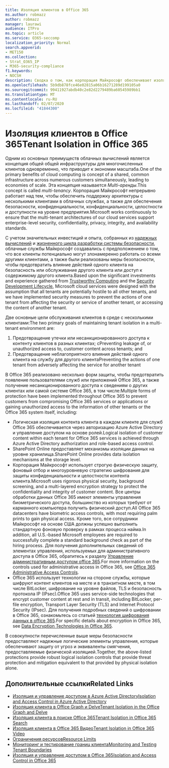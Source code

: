 ```yaml
---
title: Изоляция клиентов в Office 365
ms.author: robmazz
author: robmazz
manager: laurawi
audience: ITPro
ms.topic: article
ms.service: O365-seccomp
localization_priority: Normal
search.appverid:
- MET150
ms.collection:
- Strat_O365_IP
- M365-security-compliance
f1.keywords:
- NOCSH
description: Сводка о том, как корпорация Майкрософт обеспечивает изоляцию клиентов для Office 365.
ms.openlocfilehash: 5b9db878fce46e02815a06b16271289d199105a0
ms.sourcegitcommit: 99411927abdb40c2e82d2279489ba60545989bb1
ms.translationtype: MT
ms.contentlocale: ru-RU
ms.lasthandoff: 02/07/2020
ms.locfileid: "41844300"
---
```

# <a name="tenant-isolation-in-office-365"></a><span data-ttu-id="ae1b0-103">Изоляция клиентов в Office 365</span><span class="sxs-lookup"><span data-stu-id="ae1b0-103">Tenant Isolation in Office 365</span></span>

<span data-ttu-id="ae1b0-104">Одним из основных преимуществ облачных вычислений является концепция общей общей инфраструктуры для многочисленных клиентов одновременно, что приводит к экономии масштаба.</span><span class="sxs-lookup"><span data-stu-id="ae1b0-104">One of the primary benefits of cloud computing is concept of a shared, common infrastructure across numerous customers simultaneously, leading to economies of scale.</span></span> <span data-ttu-id="ae1b0-105">Эта концепция называется *Multi-аренды*.</span><span class="sxs-lookup"><span data-stu-id="ae1b0-105">This concept is called *multi-tenancy*.</span></span> <span data-ttu-id="ae1b0-106">Корпорация Майкрософт непрерывно работает над тем, чтобы обеспечить поддержку архитектуры с несколькими клиентами в облачных службах, а также для обеспечения безопасности, конфиденциальности, конфиденциальности, целостности и доступности на уровне предприятия.</span><span class="sxs-lookup"><span data-stu-id="ae1b0-106">Microsoft works continuously to ensure that the multi-tenant architectures of our cloud services support enterprise-level security, confidentiality, privacy, integrity, and availability standards.</span></span>

<span data-ttu-id="ae1b0-107">С учетом значительных инвестиций и опыта, собранных из [надежных вычислений](https://www.microsoft.com/trust-center) и [жизненного цикла разработки системы безопасности](https://www.microsoft.com/securityengineering/sdl/), облачные службы Майкрософт создавались с предположением о том, что все клиенты потенциально могут злонамеренно работать со всеми другими клиентами, а также были реализованы меры безопасности, чтобы предотвратить влияние действий одного клиента на безопасность или обслуживание другого клиента или доступ к содержимому другого клиента.</span><span class="sxs-lookup"><span data-stu-id="ae1b0-107">Based upon the significant investments and experience gathered from [Trustworthy Computing](https://www.microsoft.com/trust-center) and the [Security Development Lifecycle](https://www.microsoft.com/securityengineering/sdl/), Microsoft cloud services were designed with the assumption that all tenants are potentially hostile to all other tenants, and we have implemented security measures to prevent the actions of one tenant from affecting the security or service of another tenant, or accessing the content of another tenant.</span></span>

<span data-ttu-id="ae1b0-108">Две основные цели обслуживания клиентов в среде с несколькими клиентами:</span><span class="sxs-lookup"><span data-stu-id="ae1b0-108">The two primary goals of maintaining tenant isolation in a multi-tenant environment are:</span></span>

1.  <span data-ttu-id="ae1b0-109">Предотвращение утечки или несанкционированного доступа к контенту клиентов в разных клиентах; с</span><span class="sxs-lookup"><span data-stu-id="ae1b0-109">Preventing leakage of, or unauthorized access to, customer content across tenants; and</span></span>
2.  <span data-ttu-id="ae1b0-110">Предотвращение неблагоприятного влияния действий одного клиента на службу для другого клиента</span><span class="sxs-lookup"><span data-stu-id="ae1b0-110">Preventing the actions of one tenant from adversely affecting the service for another tenant</span></span>

<span data-ttu-id="ae1b0-111">В Office 365 реализовано несколько форм защиты, чтобы предотвратить появление пользователями служб или приложений Office 365, а также получение несанкционированного доступа к сведениям о других клиентах или самой системе Office 365, в том числе:</span><span class="sxs-lookup"><span data-stu-id="ae1b0-111">Multiple forms of protection have been implemented throughout Office 365 to prevent customers from compromising Office 365 services or applications or gaining unauthorized access to the information of other tenants or the Office 365 system itself, including:</span></span>

- <span data-ttu-id="ae1b0-112">Логическая изоляция контента клиента в каждом клиенте для служб Office 365 обеспечивается через авторизацию Azure Active Directory и управление доступом на основе ролей.</span><span class="sxs-lookup"><span data-stu-id="ae1b0-112">Logical isolation of customer content within each tenant for Office 365 services is achieved through Azure Active Directory authorization and role-based access control.</span></span>
- <span data-ttu-id="ae1b0-113">SharePoint Online предоставляет механизмы изоляции данных на уровне хранилища.</span><span class="sxs-lookup"><span data-stu-id="ae1b0-113">SharePoint Online provides data isolation mechanisms at the storage level.</span></span>
- <span data-ttu-id="ae1b0-114">Корпорация Майкрософт использует строгую физическую защиту, фоновый отбор и многоуровневую стратегию шифрования для защиты конфиденциальности и целостности контента клиента.</span><span class="sxs-lookup"><span data-stu-id="ae1b0-114">Microsoft uses rigorous physical security, background screening, and a multi-layered encryption strategy to protect the confidentiality and integrity of customer content.</span></span> <span data-ttu-id="ae1b0-115">Все центры обработки данных Office 365 имеют элементы управления биометрического доступа, большинство из которых требуют от карманного компьютера получить физический доступ.</span><span class="sxs-lookup"><span data-stu-id="ae1b0-115">All Office 365 datacenters have biometric access controls, with most requiring palm prints to gain physical access.</span></span> <span data-ttu-id="ae1b0-116">Кроме того, все сотрудники Майкрософт на основе США должны успешно выполнить стандартную фоновую проверку в рамках процесса найма.</span><span class="sxs-lookup"><span data-stu-id="ae1b0-116">In addition, all U.S.-based Microsoft employees are required to successfully complete a standard background check as part of the hiring process.</span></span> <span data-ttu-id="ae1b0-117">Для получения дополнительных сведений об элементах управления, используемых для административного доступа в Office 365, обратитесь к разделу [Управление административным доступом office 365](office-365-administrative-access-controls-overview.md).</span><span class="sxs-lookup"><span data-stu-id="ae1b0-117">For more information on the controls used for administrative access in Office 365, see [Office 365 Administrative Access Controls](office-365-administrative-access-controls-overview.md).</span></span>
- <span data-ttu-id="ae1b0-118">Office 365 использует технологии на стороне службы, которые шифруют контент клиентов на месте и в транзитном месте, в том числе BitLocker, шифрование на уровне файлов, TLS и безопасность протокола IP (IPsec).</span><span class="sxs-lookup"><span data-stu-id="ae1b0-118">Office 365 uses service-side technologies that encrypt customer content at rest and in transit, including BitLocker, per-file encryption, Transport Layer Security (TLS) and Internet Protocol Security (IPsec).</span></span> <span data-ttu-id="ae1b0-119">Для получения подробных сведений о шифровании в Office 365, ознакомьтесь со статьей [технология шифрования данных в office 365](https://docs.microsoft.com/microsoft-365/compliance/office-365-encryption-in-the-microsoft-cloud-overview).</span><span class="sxs-lookup"><span data-stu-id="ae1b0-119">For specific details about encryption in Office 365, see [Data Encryption Technologies in Office 365](https://docs.microsoft.com/microsoft-365/compliance/office-365-encryption-in-the-microsoft-cloud-overview).</span></span>

<span data-ttu-id="ae1b0-120">В совокупности перечисленные выше меры безопасности предоставляют надежные логические элементы управления, которые обеспечивают защиту от угроз и эквиваленты смягчения, предоставляемые физической изоляцией.</span><span class="sxs-lookup"><span data-stu-id="ae1b0-120">Together, the above-listed protections provide robust logical isolation controls that provide threat protection and mitigation equivalent to that provided by physical isolation alone.</span></span>

## <a name="related-links"></a><span data-ttu-id="ae1b0-121">Дополнительные ссылки</span><span class="sxs-lookup"><span data-stu-id="ae1b0-121">Related Links</span></span>

- [<span data-ttu-id="ae1b0-122">Изоляция и управление доступом в Azure Active Directory</span><span class="sxs-lookup"><span data-stu-id="ae1b0-122">Isolation and Access Control in Azure Active Directory</span></span>](office-365-isolation-in-azure-active-directory.md)
- [<span data-ttu-id="ae1b0-123">Изоляция клиента в Office Graph и Delve</span><span class="sxs-lookup"><span data-stu-id="ae1b0-123">Tenant Isolation in the Office Graph and Delve</span></span>](office-365-isolation-in-graph-and-delve.md)
- [<span data-ttu-id="ae1b0-124">Изоляция клиента в поиске Office 365</span><span class="sxs-lookup"><span data-stu-id="ae1b0-124">Tenant Isolation in Office 365 Search</span></span>](office-365-isolation-in-office-365-search.md)
- [<span data-ttu-id="ae1b0-125">Изоляция клиента в Office 365 Видео</span><span class="sxs-lookup"><span data-stu-id="ae1b0-125">Tenant Isolation in Office 365 Video</span></span>](office-365-isolation-in-office-365-video.md)
- [<span data-ttu-id="ae1b0-126">Ограничения ресурсов</span><span class="sxs-lookup"><span data-stu-id="ae1b0-126">Resource Limits</span></span>](office-365-resource-limits.md)
- [<span data-ttu-id="ae1b0-127">Мониторинг и тестирование границ клиента</span><span class="sxs-lookup"><span data-stu-id="ae1b0-127">Monitoring and Testing Tenant Boundaries</span></span>](office-365-monitoring-and-testing.md)
- [<span data-ttu-id="ae1b0-128">Изоляция и управление доступом в Office 365</span><span class="sxs-lookup"><span data-stu-id="ae1b0-128">Isolation and Access Control in Office 365</span></span>](office-365-isolation-in-office-365.md)
